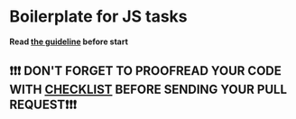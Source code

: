 # Boilerplate for JS tasks

**Read [the guideline](https://github.com/Pavlo-lab-max-Kopalko/js_task-guideline/blob/master/README.md) before start**
## ❗️❗️❗️ DON'T FORGET TO PROOFREAD YOUR CODE WITH [CHECKLIST](https://github.com/Pavlo-lab-max-Kopalko/js_task-transportation-on-vacation/blob/master/checklist.md) BEFORE SENDING YOUR PULL REQUEST❗️❗️❗️

